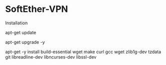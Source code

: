 # SoftEther-VPN

Installation

apt-get update


apt-get upgrade -y


apt-get -y install build-essential wget make curl gcc  wget zlib1g-dev tzdata git libreadline-dev libncurses-dev libssl-dev

